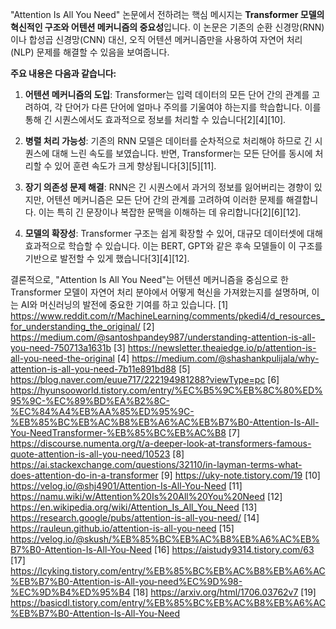 "Attention Is All You Need" 논문에서 전하려는 핵심 메시지는 **Transformer 모델의 혁신적인 구조와 어텐션 메커니즘의 중요성**입니다. 이 논문은 기존의 순환 신경망(RNN)이나 합성곱 신경망(CNN) 대신, 오직 어텐션 메커니즘만을 사용하여 자연어 처리(NLP) 문제를 해결할 수 있음을 보여줍니다.

**주요 내용은 다음과 같습니다:**

1. **어텐션 메커니즘의 도입**: Transformer는 입력 데이터의 모든 단어 간의 관계를 고려하여, 각 단어가 다른 단어에 얼마나 주의를 기울여야 하는지를 학습합니다. 이를 통해 긴 시퀀스에서도 효과적으로 정보를 처리할 수 있습니다[2][4][10].

2. **병렬 처리 가능성**: 기존의 RNN 모델은 데이터를 순차적으로 처리해야 하므로 긴 시퀀스에 대해 느린 속도를 보였습니다. 반면, Transformer는 모든 단어를 동시에 처리할 수 있어 훈련 속도가 크게 향상됩니다[3][5][11].

3. **장기 의존성 문제 해결**: RNN은 긴 시퀀스에서 과거의 정보를 잃어버리는 경향이 있지만, 어텐션 메커니즘은 모든 단어 간의 관계를 고려하여 이러한 문제를 해결합니다. 이는 특히 긴 문장이나 복잡한 문맥을 이해하는 데 유리합니다[2][6][12].

4. **모델의 확장성**: Transformer 구조는 쉽게 확장할 수 있어, 대규모 데이터셋에 대해 효과적으로 학습할 수 있습니다. 이는 BERT, GPT와 같은 후속 모델들이 이 구조를 기반으로 발전할 수 있게 했습니다[3][4][12].

결론적으로, "Attention Is All You Need"는 어텐션 메커니즘을 중심으로 한 Transformer 모델이 자연어 처리 분야에서 어떻게 혁신을 가져왔는지를 설명하며, 이는 AI와 머신러닝의 발전에 중요한 기여를 하고 있습니다.
[1] https://www.reddit.com/r/MachineLearning/comments/pkedi4/d_resources_for_understanding_the_original/
[2] https://medium.com/@santoshpandey987/understanding-attention-is-all-you-need-750713a1631b
[3] https://newsletter.theaiedge.io/p/attention-is-all-you-need-the-original
[4] https://medium.com/@shashankpulijala/why-attention-is-all-you-need-7b11e891bd88
[5] https://blog.naver.com/euue717/222194981288?viewType=pc
[6] https://hyunsooworld.tistory.com/entry/%EC%B5%9C%EB%8C%80%ED%95%9C-%EC%89%BD%EA%B2%8C-%EC%84%A4%EB%AA%85%ED%95%9C-%EB%85%BC%EB%AC%B8%EB%A6%AC%EB%B7%B0-Attention-Is-All-You-NeedTransformer-%EB%85%BC%EB%AC%B8
[7] https://discourse.numenta.org/t/a-deeper-look-at-transformers-famous-quote-attention-is-all-you-need/10523
[8] https://ai.stackexchange.com/questions/32110/in-layman-terms-what-does-attention-do-in-a-transformer
[9] https://uky-note.tistory.com/19
[10] https://velog.io/@shj4901/Attention-Is-All-You-Need
[11] https://namu.wiki/w/Attention%20Is%20All%20You%20Need
[12] https://en.wikipedia.org/wiki/Attention_Is_All_You_Need
[13] https://research.google/pubs/attention-is-all-you-need/
[14] https://rauleun.github.io/attention-is-all-you-need
[15] https://velog.io/@skush/%EB%85%BC%EB%AC%B8%EB%A6%AC%EB%B7%B0-Attention-Is-All-You-Need
[16] https://aistudy9314.tistory.com/63
[17] https://lcyking.tistory.com/entry/%EB%85%BC%EB%AC%B8%EB%A6%AC%EB%B7%B0-Attention-is-All-you-need%EC%9D%98-%EC%9D%B4%ED%95%B4
[18] https://arxiv.org/html/1706.03762v7
[19] https://basicdl.tistory.com/entry/%EB%85%BC%EB%AC%B8%EB%A6%AC%EB%B7%B0-Attention-Is-All-You-Need
